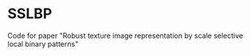 # SSLBP
Code for paper "Robust texture image representation by scale selective local binary patterns"
